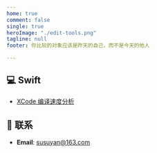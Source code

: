 ```yaml
---
home: true
comment: false
single: true
heroImage: "./edit-tools.png"
tagline: null
footer: 你比较的对象应该是昨天的自己，而不是今天的他人

---
```


## 💻 Swift

- [XCode 编译速度分析](https://susuyan.com/passages/2019-12-2-swift-compile-optimize/)

## 📮 联系

- **Email**: susuyan@163.com
